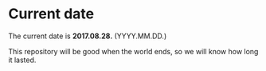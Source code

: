 # Current date

The current date is **2017.08.28.** (YYYY.MM.DD.)

This repository will be good when the world ends, so we will know how long it lasted.